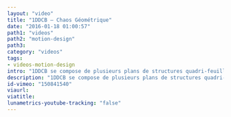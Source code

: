 ```yaml
---
layout: "video"
title: "1DDCB – Chaos Géométrique"
date: "2016-01-18 01:00:57"
path1: "videos"
path2: "motion-design"
path3:
category: "videos"
tags:
- videos-motion-design
intro: "1DDCB se compose de plusieurs plans de structures quadri-feuilles, qui se subdivisent de façon récursive en motifs aléatoires. Les sommets de chaque cellule d'un quadri-feuille sont utilisés comme source pour générer des diagrammes de Voronoï. Welcome Chaos."
description: "1DDCB se compose de plusieurs plans de structures quadri-feuilles, qui se subdivisent de façon récursive en motifs aléatoires. Les sommets de chaque cellule d'un quadri-feuille sont utilisés comme source pour générer des diagrammes de Voronoï."
id-vimeo: "150841540"
viaurl:
viatitle:
lunametrics-youtube-tracking: "false"
---
```


